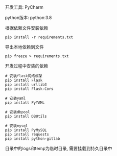 开发工具: PyCharm

python版本: python:3.8

根据依赖文件安装依赖

```
pip install -r requirements.txt
```

导出本地依赖到文件

```
pip freeze > requirements.txt
```

开发过程中安装的依赖

```
# 安装flask网络框架
pip install Flask
pip install urllib3
pip install Flask-Cors

# 安装yaml
pip install PyYAML

# 安装dbpool
pip install DBUtils

# 安装mysql
pip install PyMySQL
pip install requests
pip install python-gitlab
```



目录中的logs和temp为临时目录, 需要挂载到持久目录中